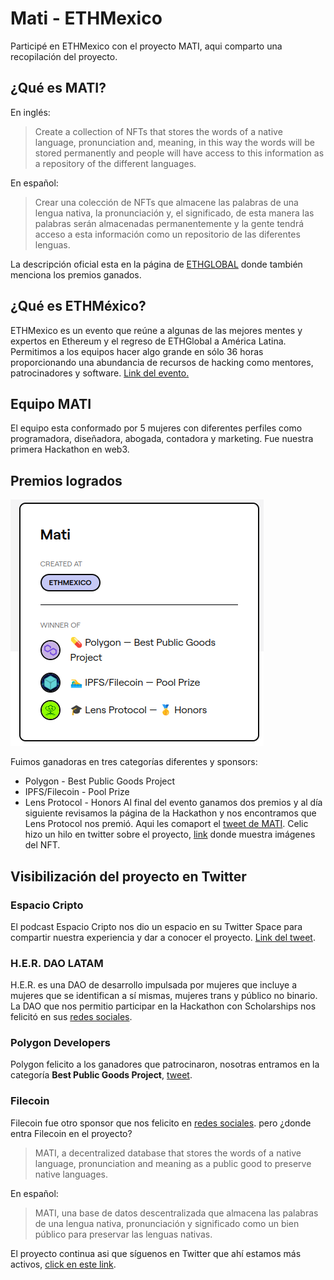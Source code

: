 # Mati - ETHMexico

Participé en ETHMexico con el proyecto MATI, aqui comparto una recopilación del proyecto.
## ¿Qué es MATI?
En inglés:
> Create a collection of NFTs that stores the words of a native language, pronunciation and, meaning, in this way the words will be stored permanently and people will have access to this information as a repository of the different languages.

En español:
> Crear una colección de NFTs que almacene las palabras de una lengua nativa, la pronunciación y, el significado, de esta manera las palabras serán almacenadas permanentemente y la gente tendrá acceso a esta información como un repositorio de las diferentes lenguas.

La descripción oficial esta en la página de [ETHGLOBAL](https://ethglobal.com/showcase/mati-twmdv) donde también menciona los premios ganados.
## ¿Qué es ETHMéxico?
ETHMexico es un evento que reúne a algunas de las mejores mentes y expertos en Ethereum y el regreso de ETHGlobal a América Latina. Permitimos a los equipos hacer algo grande en sólo 36 horas proporcionando una abundancia de recursos de hacking como mentores, patrocinadores y software. [Link del evento.](https://mexico.ethglobal.)


## Equipo MATI
El equipo esta conformado por 5 mujeres con diferentes perfiles como programadora, diseñadora, abogada, contadora y marketing. Fue nuestra primera Hackathon en web3.
## Premios logrados
![Premios de MATI](../assets/20220907matiwinner.png)

Fuimos ganadoras en tres categorías diferentes y sponsors:
- Polygon - Best Public Goods Project
- IPFS/Filecoin - Pool Prize
- Lens Protocol - Honors
Al final del evento ganamos dos premios y al día siguiente revisamos la página de la Hackathon y nos encontramos que Lens Protocol nos premió. Aqui les comaport el [tweet de MATI](https://twitter.com/MatiComunidad/status/1561801291642425345?s=20&t=1wHEOtZL_iKkJlyLIQFaVw).
Celic hizo un hilo en twitter sobre el proyecto, [link](https://twitter.com/CelicTorresz/status/1561493773955334145) donde muestra imágenes del NFT.

## Visibilización del proyecto en Twitter
### Espacio Cripto
El podcast Espacio Cripto nos dio un espacio en su Twitter Space para compartir nuestra experiencia y dar a conocer el proyecto. [Link del tweet](https://twitter.com/EspacioCripto/status/1562563433471455232?s=20&t=1wHEOtZL_iKkJlyLIQFaVw).
### H.E.R. DAO LATAM
H.E.R. es una DAO de desarrollo impulsada por mujeres que incluye a mujeres que se identifican a sí mismas, mujeres trans y público no binario. La DAO que nos permitio participar en la Hackathon con Scholarships nos felicitó en sus [redes sociales](https://twitter.com/herdaolatam/status/1562198099866812418?s=20&t=1wHEOtZL_iKkJlyLIQFaVw).
### Polygon Developers
Polygon felicito a los ganadores que patrocinaron, nosotras entramos en la categoría **Best Public Goods Project**, [tweet](https://twitter.com/0xPolygonDevs/status/1561496029744304129?s=20&t=1wHEOtZL_iKkJlyLIQFaVw).

### Filecoin
Filecoin fue otro sponsor que nos felicito en [redes sociales](https://twitter.com/Filecoin/status/1565072438022529026). pero ¿donde entra Filecoin en el proyecto?
> MATI, a decentralized database that stores the words of a native language, pronunciation and meaning as a public good to preserve native languages.

En español:
> MATI, una base de datos descentralizada que almacena las palabras de una lengua nativa, pronunciación y significado como un bien público para preservar las lenguas nativas.

El proyecto continua asi que síguenos en Twitter que ahí estamos más activos, [click en  este link](https://twitter.com/MatiComunidad/status/1573026528270684160?s=20&t=1wHEOtZL_iKkJlyLIQFaVw).

